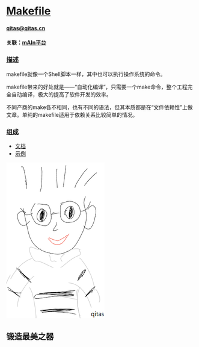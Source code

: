 ﻿# [Makefile](https://github.com/qitas/makefile) 
#### qitas@qitas.cn
#### 关联：[mAIn平台](https://github.com/Qitas/mAIn) 
### [描述](https://github.com/qitas/makefile/wiki) 

makefile就像一个Shell脚本一样，其中也可以执行操作系统的命令。

makefile带来的好处就是——“自动化编译”，只需要一个make命令，整个工程完全自动编译，极大的提高了软件开发的效率。

不同产商的make各不相同，也有不同的语法，但其本质都是在“文件依赖性”上做文章。单纯的makefile适用于依赖关系比较简单的情况。

### [组成](qitas/) 

- [文档](docs/) 
- [示例](demo/) 


[![sites](qitas/qitas.png)](http://www.qitas.cn)
## 锻造最美之器